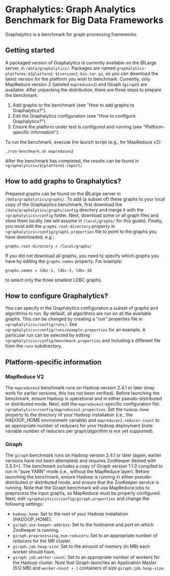 # Graphalytics: Graph Analytics Benchmark for Big Data Frameworks

Graphalytics is a benchmark for graph processing frameworks.

## Getting started

A packaged version of Graphalytics is currently available on the @Large server,
in `/data/graphalytics/`. Packages are named `graphalytics-platforms-${platform}-${version}-bin.tar.gz`,
so you can download the latest version for the platform you wish to benchmark. Currently,
only MapReduce version 2 (labeled `mapreducev2`) and Giraph (`giraph`) are available.
After unpacking the distribution, there are three steps to prepare the benchmark:

 1. Add graphs to the benchmark (see "How to add graphs to Graphalytics?").
 2. Edit the Graphalytics configuration (see "How to configure Graphalytics?").
 3. Ensure the platform under test is configured and running (see "Platform-specific information").

To run the benchmark, execute the launch script (e.g., for MapReduce v2):

```
./run-benchmark.sh mapreducev2
```

After the benchmark has completed, the results can be found in `<graphalytics>/${platform}-report/`

## How to add graphs to Graphalytics?

Prepared graphs can be found on the @Large server in `/data/graphalytics/graphs/`.
To add (a subset of) these graphs to your local copy of the Graphalytics benchmark,
first download the `/data/graphalytics/graphs/config` directory and merge it
with the `<graphalytics>/config` folder. Next, download some or all graph files
and store them locally (we will assume in `/local/graphs/` for this guide).
Finally, you must edit the `graphs.root-directory` property in `<graphalytics>/config/graphs.properties`
file to point to the graphs you have downloaded, e.g.:

```
graphs.root-directory = /local/graphs/
```

If you did not download all graphs, you need to specify which graphs you have by editing
the `graphs.names` property. For example:

```
graphs.names = ldbc-1, ldbc-3, ldbc-10
```

to select only the three smallest LDBC graphs.

## How to configure Graphalytics?

You can specify in the Graphalytics configuration a subset of graphs and algorithms to run.
By default, all algorithms are run on all the available graphs. This can be changed by
creating a "run" properties file in `<graphalytics>/config/runs/`. See
`<graphalytics>/config/runs/example.properties` for an example. A particular run can be
selected by editing `<graphalytics>/config/benchmark.properties` and including a different
file from the `runs` subdirectory.

## Platform-specific information

### MapReduce V2

The `mapreducev2` benchmark runs on Hadoop version 2.4.1 or later (may work for earlier versions,
this has not been verified). Before launching the benchmark, ensure Hadoop is operational and in
either pseudo-distributed or distributed mode. Next, edit the `mapreducev2`-specific configuration
file: `<graphalytics>/config/mapreducev2.properties`. Set the `hadoop.home` property to the directory
of your Hadoop installation (i.e., the HADOOP_HOME environment variable) and `mapreducev2.reducer-count`
to an appropriate number of reducers for your Hadoop deployment (note: variable number of reducers
per graph/algorithm is not yet supported).

### Giraph

The `giraph` benchmark runs on Hadoop version 2.4.1 or later (again, earlier versions have not been
attempted) and requires ZooKeeper (tested with 3.3.3+). The benchmark includes a copy of Giraph
version 1.1.0 compiled to run in "pure YARN" mode (i.e., without the MapReduce layer). Before
launching the benchmark, ensure Hadoop is running in either pseudo-distributed or distributed mode,
and ensure that the ZooKeeper service is running. Note that the Giraph benchmark will use MapReduce
jobs to preprocess the input graphs, so MapReduce must be properly configured. Next, edit
`<graphalytics>/config/giraph.properties` and change the following settings:

 - `hadoop.home`: Set to the root of your Hadoop installation (HADOOP_HOME).
 - `giraph.zoo-keeper-address`: Set to the hostname and port on which ZooKeeper is running.
 - `giraph.preprocessing.num-reducers`: Set to an appropriate number of reducers for the MR cluster.
 - `giraph.job.heap-size`: Set to the amount of memory (in MB) each worker should have.
 - `giraph.job.worker-count`: Set to an appropriate number of workers for the Hadoop cluster.
   Note that Giraph launches an Application Master (512 MB) and `worker-count + 1` containers
   of size `giraph.job.heap-size`.

